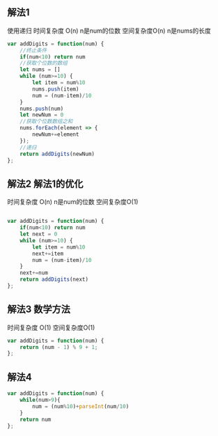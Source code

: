 ## 解法1

使用递归
时间复杂度 O(n) n是num的位数
空间复杂度O(n) n是nums的长度

```javascript
var addDigits = function(num) {
    //终止条件
    if(num<10) return num
    //获取个位数的数组
    let nums = []
    while (num>=10) {
        let item = num%10
        nums.push(item)
        num = (num-item)/10
    }
    nums.push(num)
    let newNum = 0
    //获取个位数数组之和
    nums.forEach(element => {
        newNum+=element 
    });
    //递归
    return addDigits(newNum)
};

```

## 解法2 解法1的优化

时间复杂度 O(n) n是num的位数
空间复杂度O(1) 

```javascript

var addDigits = function(num) {
    if(num<10) return num
    let next = 0
    while (num>=10) {
        let item = num%10
        next+=item
        num = (num-item)/10
    }
    next+=num
    return addDigits(next)
};

```

## 解法3 数学方法

时间复杂度 O(1)
空间复杂度O(1) 

```javascript
var addDigits = function(num) {
    return (num - 1) % 9 + 1;
};

```


## 解法4

```javascript
var addDigits = function(num) {
    while(num>9){
        num = (num%10)+parseInt(num/10)
    }
    return num
};
```